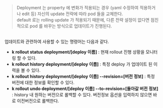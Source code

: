 
> Deployment 는 property 에 변화가 적용되는 경우 (yaml 수정하여 적용하거나 edit 등) 자신의 update 전략에 따라 pod 들을 교체한다.
> <br>default 로는 rolling update 가 적용되기 때문에, 다른 전략 설정이 없다면 점진적으로 pod 를 바꾸는 방식으로 업데이트가 진행된다.

<br>업데이트와 관련하여 사용할 수 있는 명령어는 다음과 같다.

- **k rollout status deployment/[deploy 이름]** : 현재 rollout 진행 상황을 모니터링 할 수 있다.
- **k rollout history deployment/[deploy 이름]** : 특정 deploy 가 업데이트 된 이력을 볼 수 있다.
- **k rollout history deployment/[deploy 이름] --revision=[버전 정보]** : 특정 버전에 대한 정보를 확인할 수 있다.
- **k rollout undo deployment/[deploy 이름] --to-revision=[돌아갈 버전 정보]** : history 내 원하는 버전으로 롤백할 수 있다. 버전정보 옵션을 입력하지 않으면 바로 이전버전으로 롤백한다.